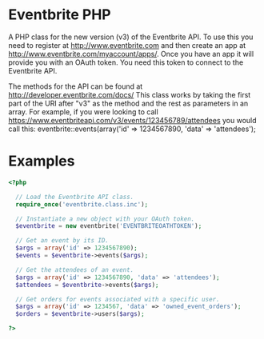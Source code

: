 Eventbrite PHP
==============

A PHP class for the new version (v3) of the Eventbrite API. To use this you
need to register at http://www.eventbrite.com and then create an app at
http://www.eventbrite.com/myaccount/apps/. Once you have an app it will 
provide you with an OAuth token. You need this token to connect to the 
Eventbrite API.

The methods for the API can be found at http://developer.eventbrite.com/docs/
This class works by taking the first part of the URI after "v3" as the method 
and the rest as parameters in an array. For example, if you were looking to 
call https://www.eventbriteapi.com/v3/events/123456789/attendees you would
call this: eventbrite::events(array('id' => 1234567890, 'data' => 'attendees');

Examples
========

```php
<?php

  // Load the Eventbrite API class.
  require_once('eventbrite.class.inc');

  // Instantiate a new object with your OAuth token.
  $eventbrite = new eventbrite('EVENTBRITEOATHTOKEN');

  // Get an event by its ID.
  $args = array('id' => 1234567890);
  $events = $eventbrite->events($args);

  // Get the attendees of an event.
  $args = array('id' => 1234567890, 'data' => 'attendees');
  $attendees = $eventbrite->events($args);

  // Get orders for events associated with a specific user.
  $args = array('id' => 1234567, 'data' => 'owned_event_orders');
  $orders = $eventbrite->users($args);

?>

